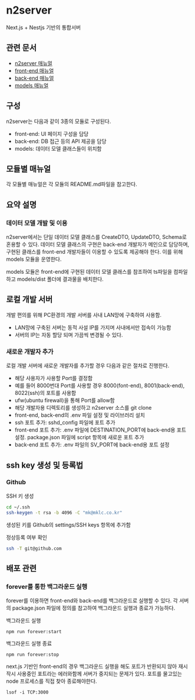 # n2server

Next.js + Nestjs 기반의 통합서버

## 관련 문서

- [n2server 매뉴얼](https://github.com/ByunMooYoung/n2server)
- [front-end 매뉴얼](https://github.com/ByunMooYoung/n2server/tree/main/front-end)
- [back-end 매뉴얼](https://github.com/ByunMooYoung/n2server/tree/main/back-end)
- [models 매뉴얼](https://github.com/ByunMooYoung/n2server/tree/main/models)

## 구성

n2server는 다음과 같이 3종의 모듈로 구성된다.

- front-end: UI 페이지 구성을 담당
- back-end: DB 접근 등의 API 제공을 담당
- models: 데이터 모델 클래스들이 위치함

## 모듈별 매뉴얼

각 모듈별 매뉴얼은 각 모듈의 README.md파일을 참고한다.

## 요약 설명

### 데이터 모델 개발 및 이용

n2server에서는 단일 데이터 모델 클래스를 CreateDTO, UpdateDTO, Schema로 혼용할 수 있다. 데이터 모델 클래스의 구현은 back-end 개발자가 메인으로 담당하며, 구현된 클래스를 front-end 개발자들이 이용할 수 있도록 제공해야 한다. 이를 위해 models 모듈을 운영한다.

models 모듈은 front-end에 구현된 데이터 모델 클래스를 참조하여 ts파일을 컴파일하고 models/dist 폴더에 결과물을 배치한다.

## 로컬 개발 서버

개발 편의를 위해 PC환경의 개발 서버를 사내 LAN망에 구축하여 사용함.

- LAN망에 구축된 서버는 동적 사설 IP를 가지며 사내에서만 접속이 가능함
- 서버의 IP는 자동 할당 되며 가끔씩 변경될 수 있다.

### 새로운 개발자 추가

로컬 개발 서버에 새로운 개발자를 추가할 경우 다음과 같은 절차로 진행한다.

- 해당 사용자가 사용할 Port를 결정함
- 예를 들어 8000번대 Port를 사용할 경우 8000(font-end), 8001(back-end), 8022(ssh)의 포트를 사용함
- ufw(ubuntu firewall)을 통해 Port를 allow함
- 해당 개발자용 디렉토리를 생성하고 n2server 소스를 git clone
- front-end, back-end의 .env 파일 설정 및 라이브러리 설치
- ssh 포트 추가: sshd_config 파일에 포트 추가
- front-end 포트 추가: .env 파일에 DESTINATION_PORT에 back-end용 포트 설정. package.json 파일에 script 항목에 새로운 포트 추가
- back-end 포트 추가: .env 파일의 SV_PORT에 back-end용 포트 설정

## ssh key 생성 및 등록법

### Github

SSH 키 생성

```bash
cd ~/.ssh
ssh-keygen -t rsa -b 4096 -C "mk@mklc.co.kr"
```

생성된 키를 Github의 settings/SSH keys 항목에 추가함

정상등록 여부 확인

```bash
ssh -T git@github.com
```

## 배포 관련

### forever를 통한 백그라운드 실행

forever를 이용하면 front-end와 back-end를 백그라운드로 실행할 수 있다. 각 서버의 package.json 파일에 정의를 참고하여 백그라운드 실행과 종료가 가능하다.

백그라운드 실행

```
npm run forever:start
```

백그라운드 실행 종료

```
npm run forever:stop
```

next.js 기반인 front-end의 경우 백그라운드 실행을 해도 포트가 반환되지 않아 재시작시 사용중인 포트라는 에러와함께 서버가 중지되는 문제가 있다. 포트를 물고있는 node 프로세스를 직접 찾아 종료해야한다.

```
lsof -i TCP:3000
```
